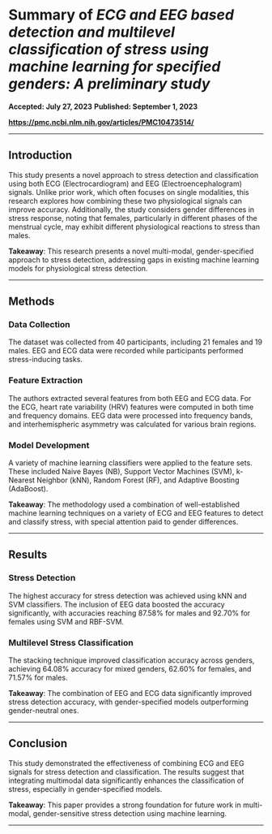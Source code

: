 # Summary of *ECG and EEG based detection and multilevel classification of stress using machine learning for specified genders: A preliminary study*
**Accepted: July 27, 2023**
**Published: September 1, 2023**

**https://pmc.ncbi.nlm.nih.gov/articles/PMC10473514/**

---

## Introduction

This study presents a novel approach to stress detection and classification using both ECG (Electrocardiogram) and EEG (Electroencephalogram) signals. Unlike prior work, which often focuses on single modalities, this research explores how combining these two physiological signals can improve accuracy. Additionally, the study considers gender differences in stress response, noting that females, particularly in different phases of the menstrual cycle, may exhibit different physiological reactions to stress than males. 

**Takeaway**: This research presents a novel multi-modal, gender-specified approach to stress detection, addressing gaps in existing machine learning models for physiological stress detection.

---

## Methods

### Data Collection

The dataset was collected from 40 participants, including 21 females and 19 males. EEG and ECG data were recorded while participants performed stress-inducing tasks. 

### Feature Extraction

The authors extracted several features from both EEG and ECG data. For the ECG, heart rate variability (HRV) features were computed in both time and frequency domains. EEG data were processed into frequency bands, and interhemispheric asymmetry was calculated for various brain regions.

### Model Development

A variety of machine learning classifiers were applied to the feature sets. These included Naive Bayes (NB), Support Vector Machines (SVM), k-Nearest Neighbor (kNN), Random Forest (RF), and Adaptive Boosting (AdaBoost).

**Takeaway**: The methodology used a combination of well-established machine learning techniques on a variety of ECG and EEG features to detect and classify stress, with special attention paid to gender differences.

---

## Results

### Stress Detection

The highest accuracy for stress detection was achieved using kNN and SVM classifiers. The inclusion of EEG data boosted the accuracy significantly, with accuracies reaching 87.58% for males and 92.70% for females using SVM and RBF-SVM.

### Multilevel Stress Classification

The stacking technique improved classification accuracy across genders, achieving 64.08% accuracy for mixed genders, 62.60% for females, and 71.57% for males.

**Takeaway**: The combination of EEG and ECG data significantly improved stress detection accuracy, with gender-specified models outperforming gender-neutral ones.

---

## Conclusion

This study demonstrated the effectiveness of combining ECG and EEG signals for stress detection and classification. The results suggest that integrating multimodal data significantly enhances the classification of stress, especially in gender-specified models.

**Takeaway**: This paper provides a strong foundation for future work in multi-modal, gender-sensitive stress detection using machine learning.

---

